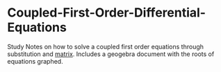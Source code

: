# Coupled-First-Order-Differential-Equations
Study Notes on how to solve a coupled first order equations through substitution and [matrix](https://people.maths.bris.ac.uk/~maajh/ODEs/chap4.pdf). Includes a geogebra document with the roots of equations graphed.


